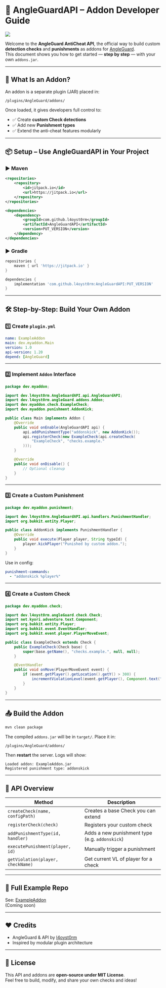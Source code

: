 
# 🔐 AngleGuardAPI – Addon Developer Guide

[![](https://jitpack.io/v/l4oyst0rm/AngleGuardAPI.svg)](https://jitpack.io/#l4oyst0rm/AngleGuardAPI)

Welcome to the **AngleGuard AntiCheat API**, the official way to build custom **detection checks** and **punishments** as addons for [AngleGuard](https://github.com/l4oyst0rm/AngleGuard).  
This document shows you how to get started — **step by step** — with your own `addons.jar`.

---

## 🧠 What Is an Addon?

An addon is a separate plugin (JAR) placed in:

```
/plugins/AngleGuard/addons/
```

Once loaded, it gives developers full control to:

- ✅ Create **custom Check detections**
- ✅ Add new **Punishment types**
- ✅ Extend the anti-cheat features modularly

---

## 📦 Setup – Use AngleGuardAPI in Your Project

### ▶ Maven

```xml
<repositories>
    <repository>
        <id>jitpack.io</id>
        <url>https://jitpack.io</url>
    </repository>
</repositories>

<dependencies>
    <dependency>
        <groupId>com.github.l4oyst0rm</groupId>
        <artifactId>AngleGuardAPI</artifactId>
        <version>PUT_VERSION</version>
    </dependency>
</dependencies>
```

### ▶ Gradle

```groovy
repositories {
    maven { url 'https://jitpack.io' }
}

dependencies {
    implementation 'com.github.l4oyst0rm:AngleGuardAPI:PUT_VERSION'
}
```

---

## 🛠 Step-by-Step: Build Your Own Addon

### 1️⃣ Create `plugin.yml`

```yaml
name: ExampleAddon
main: dev.myaddon.Main
version: 1.0
api-version: 1.20
depend: [AngleGuard]
```

---

### 2️⃣ Implement `Addon` Interface

```java
package dev.myaddon;

import dev.l4oyst0rm.AngleGuardAPI.api.AngleGuardAPI;
import dev.l4oyst0rm.angleGuard.addons.Addon;
import dev.myaddon.check.ExampleCheck;
import dev.myaddon.punishment.AddonKick;

public class Main implements Addon {
    @Override
    public void onEnable(AngleGuardAPI api) {
        api.addPunishmentType("addonskick", new AddonKick());
        api.registerCheck(new ExampleCheck(api.createCheck(
            "ExampleCheck", "checks.example."
        )));
    }

    @Override
    public void onDisable() {
        // Optional cleanup
    }
}
```

---

### 3️⃣ Create a Custom Punishment

```java
package dev.myaddon.punishment;

import dev.l4oyst0rm.AngleGuardAPI.api.handlers.PunishmentHandler;
import org.bukkit.entity.Player;

public class AddonKick implements PunishmentHandler {
    @Override
    public void execute(Player player, String typeId) {
        player.kickPlayer("Punished by custom addon.");
    }
}
```

Use in config:

```yaml
punishment-commands:
  - "addonskick %player%"
```

---

### 4️⃣ Create a Custom Check

```java
package dev.myaddon.check;

import dev.l4oyst0rm.angleGuard.check.Check;
import net.kyori.adventure.text.Component;
import org.bukkit.entity.Player;
import org.bukkit.event.EventHandler;
import org.bukkit.event.player.PlayerMoveEvent;

public class ExampleCheck extends Check {
    public ExampleCheck(Check base) {
        super(base.getName(), "checks.example.", null, null);
    }

    @EventHandler
    public void onMove(PlayerMoveEvent event) {
        if (event.getPlayer().getLocation().getY() > 300) {
            incrementViolationLevel(event.getPlayer(), Component.text("Y too high"));
        }
    }
}
```

---

## 📤 Build the Addon

```bash
mvn clean package
```

The compiled `addons.jar` will be in `target/`. Place it in:

```
/plugins/AngleGuard/addons/
```

Then **restart** the server. Logs will show:

```
Loaded addon: ExampleAddon.jar
Registered punishment type: addonskick
```

---

## 📘 API Overview

| Method | Description |
|--------|-------------|
| `createCheck(name, configPath)` | Creates a base Check you can extend |
| `registerCheck(check)` | Registers your custom check |
| `addPunishmentType(id, handler)` | Adds a new punishment type (e.g. `addonskick`) |
| `executePunishment(player, id)` | Manually trigger a punishment |
| `getViolation(player, checkName)` | Get current VL of player for a check |

---

## 🧪 Full Example Repo

See: [ExampleAddon](https://github.com/l4oyst0rm/AngleGuardAddonExample)  
(Coming soon)

---

## ❤️ Credits

- AngleGuard & API by [l4oyst0rm](https://github.com/l4oyst0rm)
- Inspired by modular plugin architecture

---

## 📜 License

This API and addons are **open-source under MIT License**.  
Feel free to build, modify, and share your own checks and ideas!
